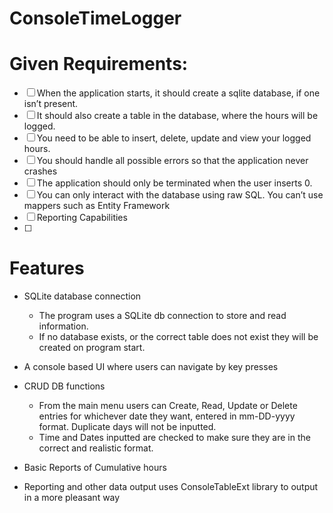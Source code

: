 # ConsoleTimeLogger

# Given Requirements:
- [ ] When the application starts, it should create a sqlite database, if one isn’t present.
- [ ] It should also create a table in the database, where the hours will be logged.
- [ ] You need to be able to insert, delete, update and view your logged hours. 
- [ ] You should handle all possible errors so that the application never crashes 
- [ ] The application should only be terminated when the user inserts 0. 
- [ ] You can only interact with the database using raw SQL. You can’t use mappers such as Entity Framework
- [ ] Reporting Capabilities
- [ ] 
# Features

* SQLite database connection

	- The program uses a SQLite db connection to store and read information. 
	- If no database exists, or the correct table does not exist they will be created on program start.

* A console based UI where users can navigate by key presses

* CRUD DB functions

	- From the main menu users can Create, Read, Update or Delete entries for whichever date they want, entered in mm-DD-yyyy format. Duplicate days will not be inputted. 
	- Time and Dates inputted are checked to make sure they are in the correct and realistic format. 

* Basic Reports of Cumulative hours

* Reporting and other data output uses ConsoleTableExt library to output in a more pleasant way

